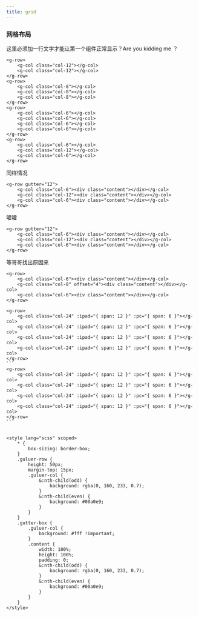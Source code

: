 ```yaml
---
title: grid
---
```

### 网格布局

这里必须加一行文字才能让第一个组件正常显示？Are you kidding me ？
<g-row>
    <g-col class="col-12"></g-col>
    <g-col class="col-12"></g-col>
</g-row>
<g-row>
    <g-col class="col-8"></g-col>
    <g-col class="col-8"></g-col>
    <g-col class="col-8"></g-col>
</g-row>
<g-row>
    <g-col class="col-6"></g-col>
    <g-col class="col-6"></g-col>
    <g-col class="col-6"></g-col>
    <g-col class="col-6"></g-col>
</g-row>
<g-row>
    <g-col class="col-6"></g-col>
    <g-col class="col-12"></g-col>
    <g-col class="col-6"></g-col>
</g-row>
```
<g-row>
    <g-col class="col-12"></g-col>
    <g-col class="col-12"></g-col>
</g-row>
<g-row>
    <g-col class="col-8"></g-col>
    <g-col class="col-8"></g-col>
    <g-col class="col-8"></g-col>
</g-row>
<g-row>
    <g-col class="col-6"></g-col>
    <g-col class="col-6"></g-col>
    <g-col class="col-6"></g-col>
    <g-col class="col-6"></g-col>
</g-row>
<g-row>
    <g-col class="col-6"></g-col>
    <g-col class="col-12"></g-col>
    <g-col class="col-6"></g-col>
</g-row>
```
同样情况
<g-row gutter="12">
    <g-col class="col-6"><div class="content"></div></g-col>
    <g-col class="col-12"><div class="content"></div></g-col>
    <g-col class="col-6"><div class="content"></div></g-col>
</g-row>
```
<g-row gutter="12">
    <g-col class="col-6"><div class="content"></div></g-col>
    <g-col class="col-12"><div class="content"></div></g-col>
    <g-col class="col-6"><div class="content"></div></g-col>
</g-row>
```
嚯嚯
<g-row gutter="12">
    <g-col class="col-6"><div class="content"></div></g-col>
    <g-col class="col-12"><div class="content"></div></g-col>
    <g-col class="col-6"><div class="content"></div></g-col>
</g-row>
```
<g-row gutter="12">
    <g-col class="col-6"><div class="content"></div></g-col>
    <g-col class="col-12"><div class="content"></div></g-col>
    <g-col class="col-6"><div class="content"></div></g-col>
</g-row>
```
等哥哥找出原因来
<g-row>
    <g-col class="col-6"><div class="content"></div></g-col>
    <g-col class="col-8" offset="4"><div class="content"></div></g-col>
    <g-col class="col-6"><div class="content"></div></g-col>
</g-row>
```
<g-row>
    <g-col class="col-6"><div class="content"></div></g-col>
    <g-col class="col-8" offset="4"><div class="content"></div></g-col>
    <g-col class="col-6"><div class="content"></div></g-col>
</g-row>
```
~~~~(>_<)~~~~
<g-row>
    <g-col class="col-24" :ipad="{ span: 12 }" :pc="{ span: 6 }"></g-col>
    <g-col class="col-24" :ipad="{ span: 12 }" :pc="{ span: 6 }"></g-col>
    <g-col class="col-24" :ipad="{ span: 12 }" :pc="{ span: 6 }"></g-col>
    <g-col class="col-24" :ipad="{ span: 12 }" :pc="{ span: 6 }"></g-col>
</g-row>
```
<g-row>
    <g-col class="col-24" :ipad="{ span: 12 }" :pc="{ span: 6 }"></g-col>
    <g-col class="col-24" :ipad="{ span: 12 }" :pc="{ span: 6 }"></g-col>
    <g-col class="col-24" :ipad="{ span: 12 }" :pc="{ span: 6 }"></g-col>
    <g-col class="col-24" :ipad="{ span: 12 }" :pc="{ span: 6 }"></g-col>
</g-row>
```


<style lang="scss" scoped>
	* {
		box-sizing: border-box;
	}
	.guluer-row {
        height: 50px;
        margin-top: 15px;
        .guluer-col {
            &:nth-child(odd) {
                background: rgba(0, 160, 233, 0.7);
            }
            &:nth-child(even) {
                background: #00a0e9;
            }
        }
    }
    .gutter-box {
        .guluer-col {
            background: #fff !important;
        }
        .content {
            width: 100%;
            height: 100%;
            padding: 0;
            &:nth-child(odd) {
                background: rgba(0, 160, 233, 0.7);
            }
            &:nth-child(even) {
                background: #00a0e9;
            }
        }
    }
</style>
